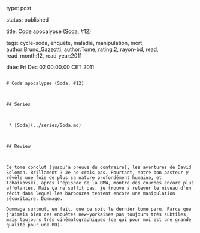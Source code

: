 type: post
status: published
title: Code apocalypse (Soda, #12)
tags:  cycle-soda,  enquête,  maladie,  manipulation,  mort, author:Bruno_Gazzotti, author:Tome, rating:2, rayon-bd, read, read_month:12, read_year:2011
date: Fri Dec 02 00:00:00 CET 2011
~~~~~~
# Code apocalypse (Soda, #12)

## Series

 * [Soda](../series/Soda.md)

## Review

Ce tome conclut (jusqu'à preuve du contraire), les aventures de David Solomon. Brillament ? Je ne crois pas. Pourtant, notre bon pasteur y révèle une fois de plus sa nature profondément humaine, et Tchaïkovski, après l'épisode de la BMW, montre des courbes encore plus affolantes. Mais ça ne suffit pas, je trouve à relever le niveau d'un récit dans lequel les barbouzes tentent encore une manipulation sécuritaire. Dommage.  
Dommage surtout, en fait, que ce soit le dernier tome paru. Parce que j'aimais bien ces enquêtes new-yorkaises pas toujours très subtiles, mais toujours très cinématographiques (ce qui pour moi est une grande qualité pour une BD).